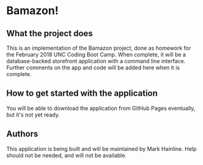# Bamazon!

## What the project does
This is an implementation of the Bamazon project, done as homework for the February 2018 UNC Coding Boot Camp. When complete, it will be a database-backed storefront application with a command line interface. Further comments on the app and code will be added here when it is complete.

## How to get started with the application
You will be able to download the application from GitHub Pages eventually, but it's not yet ready.

## Authors
This application is being built and will be maintained by Mark Hainline. Help should not be needed, and will not be available.
